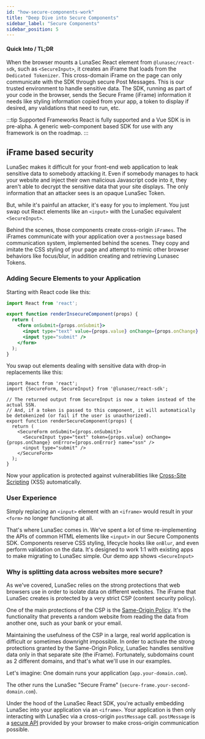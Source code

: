 ```yaml
---
id: "how-secure-components-work"
title: "Deep Dive into Secure Components"
sidebar_label: "Secure Components"
sidebar_position: 5
---
```

<!--
  ~ Copyright by LunaSec (owned by Refinery Labs, Inc)
  ~
  ~ Licensed under the Creative Commons Attribution-ShareAlike 4.0 International
  ~ (the "License"); you may not use this file except in compliance with the
  ~ License. You may obtain a copy of the License at
  ~
  ~ https://creativecommons.org/licenses/by-sa/4.0/legalcode
  ~
  ~ See the License for the specific language governing permissions and
  ~ limitations under the License.
  ~
-->
#### Quick Into / TL;DR

When the browser mounts a LunaSec React element from `@lunasec/react-sdk`, such as `<SecureInput>`, it creates an iFrame that loads from the
`Dedicated Tokenizer`. This cross-domain iFrame on the page can only communicate with the SDK through secure Post Messages.  This is our
trusted environment to handle sensitive data. The SDK, running as part of your code
in the browser, sends the Secure Frame (iFrame) information it needs like styling information copied from your app, a token
to display if desired, any validations that need to run, etc.

:::tip Supported Frameworks
React is fully supported and a Vue SDK is in pre-alpha.  A generic web-component based SDK for use with any framework is on the roadmap.
:::
## iFrame based security
LunaSec makes it difficult for your front-end web application to leak sensitive data to somebody attacking it.
Even if somebody manages to hack your website and inject their own malicious Javascript code into it, they
aren't able to decrypt the sensitive data that your site displays. The only information that an attacker sees is an
opaque LunaSec Token.

But, while it's painful an attacker, it's easy for you to implement. You just swap out React elements like an `<input>`
with the LunaSec equivalent `<SecureInput>`.

Behind the scenes, those components create cross-origin `iFrames`.  The iFrames communicate with your application over a 
`postmessage` based communication system, implemented behind the scenes.  They copy and imitate the CSS styling of your page and
attempt to mimic other browser behaviors like focus/blur, in addition creating and retrieving Lunasec Tokens.

### Adding Secure Elements to your Application

Starting with React code like this:
```jsx title="normal-form.tsx"
import React from 'react';

export function renderInsecureComponent(props) {
  return (
    <form onSubmit={props.onSubmit}>
      <input type="text" value={props.value} onChange={props.onChange} name="ssn" />
      <input type="submit" />
    </form>
  );
}
```

You swap out elements dealing with sensitive data with drop-in replacements like this:
```tsx title="secure-form.tsx"
import React from 'react';
import {SecureForm, SecureInput} from '@lunasec/react-sdk';

// The returned output from SecureInput is now a token instead of the actual SSN.
// And, if a token is passed to this component, it will automatically be detokenized (or fail if the user is unauthorized).
export function renderSecureComponent(props) {
  return (
    <SecureForm onSubmit={props.onSubmit}>
      <SecureInput type="text" token={props.value} onChange={props.onChange} onError={props.onError} name="ssn" />
      <input type="submit" />
    </SecureForm>
  );
}
````

Now your application is protected against vulnerabilities like
[Cross-Site Scripting](https://en.wikipedia.org/wiki/Cross-site_scripting) (XSS) automatically.

### User Experience
 
Simply replacing an `<input>` element with an `<iframe>` would result in your `<form>`
no longer functioning at all.

That's where LunaSec comes in. We've spent a _lot_ of time re-implementing the APIs of common HTML elements like
`<input>` in our Secure Components SDK. Components reserve CSS styling, lifecycle hooks like `onBlur`, and even perform validation on the data. 
It's designed to work 1:1 with existing apps to make migrating to LunaSec simple.  Our demo app shows `<SecureInput>`

### Why is splitting data across websites more secure?

As we've covered, LunaSec relies on the strong protections that web browsers use in order to isolate data on different websites.  The iFrame
that LunaSec creates is protected by a very strict CSP (content security policy).  

One of the main protections of the CSP is the
[Same-Origin Policy](https://developer.mozilla.org/en-US/docs/Web/Security/Same-origin_policy). It's the functionality 
that prevents a random website from reading the data from another one, such as your bank or your email.

Maintaining the usefulness of the CSP in a large, real world application is difficult or sometimes downright impossible. 
In order to activate the strong protections granted by the Same-Origin Policy, LunaSec handles sensitive data only in that separate site (the iFrame).
Fortunately, subdomains count as 2 different domains, and that's what we'll use in our examples.

Let's imagine: 
One domain runs your application (`app.your-domain.com`).

The other runs the LunaSec "Secure Frame" (`secure-frame.your-second-domain.com`).

Under the hood of the LunaSec React SDK, you're actually embedding LunaSec into your application via an `<iframe>`.
Your application is then only interacting with LunaSec via a cross-origin `postMessage` call. `postMessage` is a
[secure API](https://developer.mozilla.org/en-US/docs/Web/API/Window/postMessage) provided by your browser to make
cross-origin communication possible.